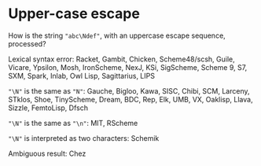 # Upper-case escape

How is the string `"abc\Ndef"`, with an uppercase escape sequence, processed?

Lexical syntax error:  Racket, Gambit, Chicken, Scheme48/scsh, Guile, Vicare, Ypsilon, Mosh, IronScheme, NexJ, KSi, SigScheme, Scheme 9, S7, SXM, Spark, Inlab, Owl Lisp, Sagittarius, LIPS

`"\N"` is the same as `"N"`: Gauche, Bigloo, Kawa, SISC, Chibi, SCM, Larceny, STklos, Shoe, TinyScheme, Dream, BDC, Rep, Elk, UMB, VX, Oaklisp, Llava, Sizzle, FemtoLisp, Dfsch

`"\N"` is the same as `"\n"`: MIT, RScheme

`"\N"` is interpreted as two characters: Schemik

Ambiguous result: Chez
